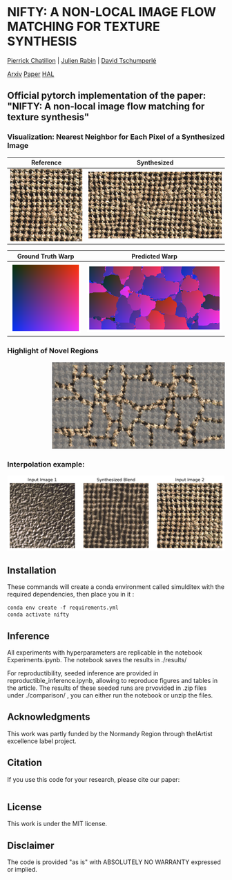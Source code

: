# NIFTY: A NON-LOCAL IMAGE FLOW MATCHING FOR TEXTURE SYNTHESIS
[Pierrick Chatillon](https://scholar.google.com/citations?user=8MgK55oAAAAJ&hl=en) | [Julien Rabin](https://sites.google.com/site/rabinjulien/) | [David Tschumperlé](https://tschumperle.users.greyc.fr/)


[Arxiv]() [Paper]() [HAL]()

## Official pytorch implementation of the paper: "NIFTY: A non-local image flow matching for texture synthesis"

### Visualization: Nearest Neighbor for Each Pixel of a Synthesized Image
| Reference | Synthesized |
|-----------|-------------|
| ![](images/fig_ref.png) | ![](images/fig_synth.png) |

| Ground Truth Warp | Predicted Warp |
|-------------------|----------------|
| ![](images/fig_gt_warp.png) | ![](images/fig_warp.png) |

### Highlight of Novel Regions

<p align="right">
  <img src="images/fig_novelty.png" width="400"/>
</p>


### Interpolation example:
![](images/pixel_blending.png)










## Installation

These commands will create a conda environment called simulditex with the required dependencies, then place you in it :
```
conda env create -f requirements.yml
conda activate nifty
```


## Inference

All experiments with hyperparameters are replicable in the notebook Experiments.ipynb.
The notebook saves the results in ./results/

For reproductibility, seeded inference are provided in reproductible_inference.ipynb, allowing to reproduce figures and tables in the article.
The results of these seeded runs are prvovided in .zip files under ./comparison/ , you can either run the notebook or unzip the files.

## Acknowledgments
This  work  was  partly  funded  by  the  Normandy  Region  through  theIArtist excellence label project.

## Citation
If you use this code for your research, please cite our paper:

```

```

## License
This work is under the MIT license.

## Disclaimer
The code is provided "as is" with ABSOLUTELY NO WARRANTY expressed or implied.